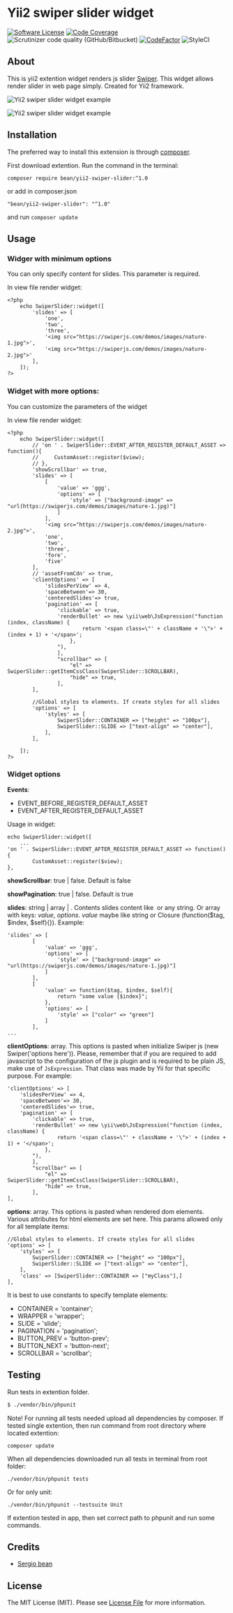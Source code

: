 # Yii2 swiper slider widget
[![Software License](https://img.shields.io/github/license/bean/yii2-swiper-slider)](LICENSE.md)
[![Code Coverage](https://scrutinizer-ci.com/g/bean/yii2-swiper-slider/badges/coverage.png?b=master)](https://scrutinizer-ci.com/g/bean/yii2-swiper-slider/?branch=master)
![Scrutinizer code quality (GitHub/Bitbucket)](https://img.shields.io/scrutinizer/quality/g/bean/yii2-swiper-slider)
[![CodeFactor](https://www.codefactor.io/repository/github/bean/yii2-swiper-slider/badge)](https://www.codefactor.io/repository/github/bean/yii2-swiper-slider)
![StyleCI](https://github.styleci.io/repos/306958628/shield?branch=master)
<!-- [![Scrutinizer Code Quality](https://scrutinizer-ci.com/g/bean/yii2-swiper-slider/badges/quality-score.png?b=master)](https://scrutinizer-ci.com/g/bean/yii2-swiper-slider/?branch=master) -->
<!-- [![Total Downloads](https://img.shields.io/packagist/dt/bean/yii2-swiper-slider.svg?style=flat-square)](https://packagist.org/packages/bean/yii2-swiper-slider) -->

## About
This is yii2 extention widget renders js slider [Swiper](https://github.com/nolimits4web/swiper).
This widget allows render slider in web page simply. Created for Yii2 framework.

![Yii2 swiper slider widget example](https://raw.githubusercontent.com/bean/github-images/master/ezgif.com-gif-maker.gif "Yii2 swiper slider widget example")

![Yii2 swiper slider widget example](https://raw.githubusercontent.com/bean/github-images/master/FireShotCapture015-SwiperDemos-swiperjs.com.png "Yii2 swiper slider widget example")

## Installation

The preferred way to install this extension is through [composer](http://getcomposer.org/download/).

First download extention. Run the command in the terminal:
```
composer require bean/yii2-swiper-slider:^1.0
```

or add in composer.json
```
"bean/yii2-swiper-slider": "^1.0"
```
and run `composer update`

## Usage

### Widger with minimum options

You can only specify content for slides. This parameter is required.

In view file render widget:
```
<?php
    echo SwiperSlider::widget([
        'slides' => [
            'one',
            'two',
            'three',
            '<img src="https://swiperjs.com/demos/images/nature-1.jpg">',
            '<img src="https://swiperjs.com/demos/images/nature-2.jpg">'
        ],
    ]);
?>
```
### Widget with more options:

You can customize the parameters of the widget

In view file render widget:
```
<?php
    echo SwiperSlider::widget([
        // 'on ' . SwiperSlider::EVENT_AFTER_REGISTER_DEFAULT_ASSET => function(){
        //     CustomAsset::register($view);
        // },
        'showScrollbar' => true,
        'slides' => [
            [
                'value' => 'ggg',
                'options' => [
                    'style' => ["background-image" => "url(https://swiperjs.com/demos/images/nature-1.jpg)"]
                ]
            ],
            '<img src="https://swiperjs.com/demos/images/nature-2.jpg">',
            'one',
            'two',
            'three',
            'fore',
            'five'
        ],
        // 'assetFromCdn' => true,
        'clientOptions' => [
            'slidesPerView' => 4,
            'spaceBetween'=> 30,
            'centeredSlides'=> true,
            'pagination' => [
                'clickable' => true,
                'renderBullet' => new \yii\web\JsExpression("function (index, className) {
                        return '<span class=\"' + className + '\">' + (index + 1) + '</span>';
                    },
                "),
                ],
                "scrollbar" => [
                    "el" => SwiperSlider::getItemCssClass(SwiperSlider::SCROLLBAR),
                    "hide" => true,
                ],
        ],

        //Global styles to elements. If create styles for all slides
        'options' => [
            'styles' => [
                SwiperSlider::CONTAINER => ["height" => "100px"],
                SwiperSlider::SLIDE => ["text-align" => "center"],
            ],
        ],
            
    ]);
?>
```

### Widget options

__Events__:
* EVENT_BEFORE_REGISTER_DEFAULT_ASSET
* EVENT_AFTER_REGISTER_DEFAULT_ASSET

Usage in widget:
```
echo SwiperSlider::widget([
    ...
'on ' . SwiperSlider::EVENT_AFTER_REGISTER_DEFAULT_ASSET => function(){
        CustomAsset::register($view);
},
```
__showScrollbar__: true | false. Default is false

__showPagination__: true | false. Default is true

__slides__: string | array | . Contents slides content like <img> or any string. Or array with keys: *value*, *options*. *value* maybe like 
string or Closure (function($tag, $index, $self){}). Example:
```
'slides' => [
        [
            'value' => 'ggg',
            'options' => [
                'style' => ["background-image" => "url(https://swiperjs.com/demos/images/nature-1.jpg)"]
            ]
        ],
        [
            'value' => function($tag, $index, $self){
                return "some value {$index}";
            },
            'options' => [
                'style' => ["color" => "green"]
            ]
        ],
...
```
__clientOptions__: array. This options is pasted when initialize Swiper js (new Swiper('options here')).
Please, remember that if you are required to add javascript to the configuration of the js plugin and is required to be 
plain JS, make use of `JsExpression`. That class was made by Yii for that specific purpose. For example:
```
'clientOptions' => [
    'slidesPerView' => 4,
    'spaceBetween'=> 30,
    'centeredSlides'=> true,
    'pagination' => [
        'clickable' => true,
        'renderBullet' => new \yii\web\JsExpression("function (index, className) {
                return '<span class=\"' + className + '\">' + (index + 1) + '</span>';
            },
        "),
        ],
        "scrollbar" => [
            "el" => SwiperSlider::getItemCssClass(SwiperSlider::SCROLLBAR),
            "hide" => true,
        ],
],
```
__options__: array. This options is pasted when rendered dom elements. Various attributes for html elements are set here.
This params allowed only for all template items:
```
//Global styles to elements. If create styles for all slides
'options' => [
    'styles' => [
        SwiperSlider::CONTAINER => ["height" => "100px"],
        SwiperSlider::SLIDE => ["text-align" => "center"],
    ],
    'class' => [SwiperSlider::CONTAINER => ["myClass"],]
],

```

It is best to use constants to specify template elements:
* CONTAINER = 'container';
* WRAPPER = 'wrapper';
* SLIDE = 'slide';
* PAGINATION = 'pagination';
* BUTTON_PREV = 'button-prev';
* BUTTON_NEXT = 'button-next';
* SCROLLBAR = 'scrollbar';

## Testing

Run tests in extention folder.

```bash
$ ./vendor/bin/phpunit
```

Note! 
For running all tests needed upload all dependencies by composer. If tested single extention, then run command from root directory where located extention:
```
composer update
```

When all dependencies downloaded run all tests in terminal from root folder:
```
./vendor/bin/phpunit tests
```
Or for only unit:
```
./vendor/bin/phpunit --testsuite Unit
```

If extention tested in app, then set correct path to phpunit and run some commands.

## Credits

- [Sergio bean](https://github.com/bean)

## License

The MIT License (MIT). Please see [License File](LICENSE.md) for more information.
